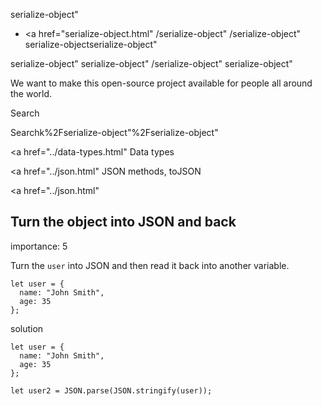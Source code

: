 serialize-object"

-   <a href="serialize-object.html"
    /serialize-object"
    /serialize-object"
    serialize-objectserialize-object"

<!-- -->

serialize-object"
serialize-object"
/serialize-object"
serialize-object"

We want to make this open-source project available for people all around the world.

Search

Searchk%2Fserialize-object"%2Fserialize-object" </a>

<a href="../data-types.html" Data types</span></a>

<a href="../json.html" JSON methods, toJSON</span></a>

<a href="../json.html"

## Turn the object into JSON and back

<span class="task__importance" title="How important is the task, from 1 to 5">importance: 5</span>

Turn the `user` into JSON and then read it back into another variable.

    let user = {
      name: "John Smith",
      age: 35
    };

solution

    let user = {
      name: "John Smith",
      age: 35
    };

    let user2 = JSON.parse(JSON.stringify(user));
